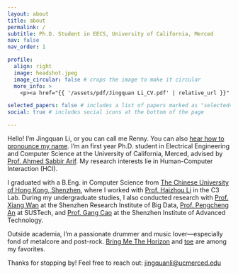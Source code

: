 ```yaml
---
layout: about
title: about
permalink: /
subtitle: Ph.D. Student in EECS, University of California, Merced
nav: false
nav_order: 1

profile:
  align: right
  image: headshot.jpeg
  image_circular: false # crops the image to make it circular
  more_info: >
    <p><a href="{{ '/assets/pdf/Jingquan Li_CV.pdf' | relative_url }}" target="_blank" rel="noopener noreferrer"><i class="fas fa-file-pdf"></i> Download CV</a></p>

selected_papers: false # includes a list of papers marked as "selected={true}"
social: true # includes social icons at the bottom of the page

---
```


Hello! I’m Jingquan Li, or you can call me Renny. You can also <a href="https://www.name-coach.com/jingquan-li" target="_blank">hear how to pronounce my name</a>. I’m an first year Ph.D. student in Electrical Engineering and Computer Science at the University of California, Merced, advised by <a href="https://www.asarif.com/" target="_blank">Prof. Ahmed Sabbir Arif</a>. My research interests lie in Human-Computer Interaction (HCI).

I graduated with a B.Eng. in Computer Science from <a href="https://www.cuhk.edu.cn/en" target="_blank">The Chinese University of Hong Kong, Shenzhen</a>, where I worked with <a href="https://sds.cuhk.edu.cn/en/teacher/498" target="_blank">Prof. Haizhou Li</a> in the C3 Lab. During my undergraduate studies, I also conducted research with <a href="https://www.sribd.cn/en/teacher/28" target="_blank">Prof. Xiang Wan</a> at the Shenzhen Research Institute of Big Data, <a href="https://scholar.google.com/citations?user=8NN-2uYAAAAJ&hl=en" target="_blank">Prof. Pengcheng An</a> at SUSTech, and <a href="https://www.suat-sz.edu.cn/info/1166/1788.htm" target="_blank">Prof. Gang Cao</a> at the Shenzhen Institute of Advanced Technology.

Outside academia, I’m a passionate drummer and music lover—especially fond of metalcore and post-rock. [Bring Me The Horizon](https://www.bmthofficial.com/) and [toe](https://www.toe.st/) are among my favorites.

Thanks for stopping by! Feel free to reach out: jingquanli@ucmerced.edu
